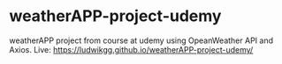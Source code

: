 # weatherAPP-project-udemy
weatherAPP project from course at udemy using OpeanWeather API and Axios.
Live: 
https://ludwikgg.github.io/weatherAPP-project-udemy/
